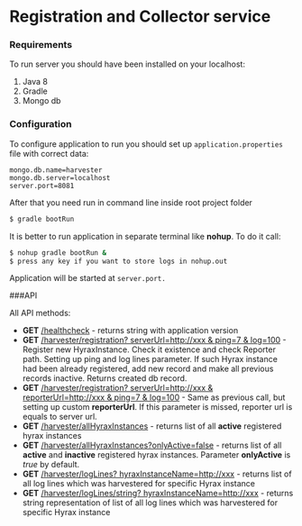 # Registration and Collector service
### Requirements
To run server you should have been installed on your localhost:

1. Java 8
2. Gradle
3. Mongo db

### Configuration
To configure application to run you should set up `application.properties` file with correct data:
```
mongo.db.name=harvester
mongo.db.server=localhost
server.port=8081
```
After that you need run in command line inside root project folder
```sh
$ gradle bootRun
```
It is better to run application in separate terminal like **nohup**. To do it call:
```sh
$ nohup gradle bootRun &
$ press any key if you want to store logs in nohup.out
```

Application will be started at `server.port.`

###API


All API methods:
* **GET** [/healthcheck]() - returns string with application version
* **GET** [/harvester/registration? serverUrl=http://xxx & ping=7 & log=100]() -
Register new HyraxInstance. Check it existence and check Reporter path. Setting up ping and log lines parameter.
If such Hyrax instance had been already registered, add new record and make all previous records inactive.
Returns created db record.
* **GET** [/harvester/registration? serverUrl=http://xxx & reporterUrl=http://xxx & ping=7 & log=100]() -
 Same as previous call, but setting up custom **reporterUrl**. If this parameter is missed, reporter url is equals
 to server url.
* **GET** [/harvester/allHyraxInstances]() - returns list of all **active** registered hyrax instances
* **GET** [/harvester/allHyraxInstances?onlyActive=false]() - returns list of all **active** and **inactive**
 registered hyrax instances. Parameter **onlyActive** is _true_ by default.
* **GET** [/harvester/logLines? hyraxInstanceName=http://xxx]() - returns list of all log lines which was
harvestered for specific Hyrax instance
* **GET** [/harvester/logLines/string? hyraxInstanceName=http://xxx]() - returns string representation of
list of all log lines which was harvestered for specific Hyrax instance